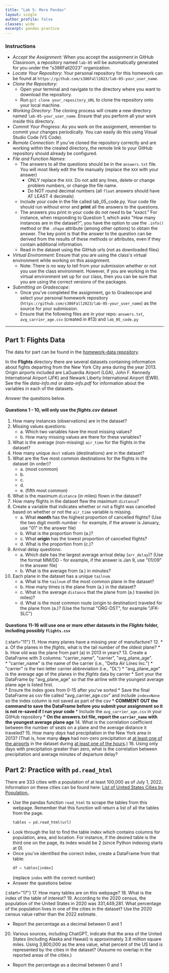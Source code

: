 ```yaml
---
title: "Lab 5: More Pandas"
layout: single
author_profile: false
classes: wide
excerpt: pandas practice
---
```


### Instructions
* *Accept the Assignment*: When you accept the assignment in GitHub Classroom, a repository named `lab-05` will be automatically generated for you under the "s386Fall2023" organization.
* *Locate Your Repository*: Your personal repository for this homework can be found at `https://github.com/s386Fall2023/lab-05-your_user_name`.
* *Clone the Repository*: 
    - Open your terminal and navigate to the directory where you want to download the repository.
    - Run `git clone your_repository_URL` to clone the repository onto your local machine.
* *Working Directory*: The cloning process will create a new directory named `lab-05-your_user_name`. Ensure that you perform all your work inside this directory.
* *Commit Your Progress*: As you work on the assignment, remember to commit your changes periodically. You can easily do this using Visual Studio Code (VS Code).
* *Remote Connection*: If you've cloned the repository correctly and are working within the created directory, the remote link to your GitHub repository should already be configured.
* *File and Function Names*: 
    - The answers to all the questions should be in the `answers.txt` file.  You will most likely edit the file manually (replace the `XXX` with your answer) 
      * ONLY replace the `XXX`.  Do not add any lines, delete or change problem numbers, or change the file name.
      * Do NOT round decimal numbers (all `float` answers should have AT LEAST 4 decimals)
    - Include your code in the file called lab_05_code.py.  Your code file should run without error and **print** all the answers to the questions. 
    - The answers you print in your code do not need to be *"exact."* For instance, when responding to Question 1, which asks "How many instances are in the dataset?", you have the option to use the `.info()` method or the `.shape` attribute (among other options) to obtain the answer. The key point is that the answer to the question can be derived from the results of these methods or attributes, even if they contain additional information.  
    - Read in the dataset using the GitHub urls (not as downloaded files)
* *Virtual Environment*: Ensure that you are using the class's virtual environment while working on this assignment.
   - Note:  There is no way to tell from your submission whether or not you use the class environment.  However, if you are working in the virtual environment set up for our class, then you can be sure that you are using the correct versions of the packages.
* *Submitting on Gradescope*: 
    - Once you've completed the assignment, go to Gradescope and select your personal homework repository (`https://github.com/s386Fall2023/lab-05-your_user_name`) as the source for your submission.
    - Ensure that the following files are in your repo: `answers.txt`, `avg_carrier_age.csv` (created in #13) and  `lab_05_code.py` 
    
-----

## Part 1:  Flights Data 

The data for part can be found in the [homework-data repository](https://github.com/esnt/Data).  

In the **Flights** directory there are several datasets containing information about fights
departing from the New York City area during the year 2013.  Origin airports included are LaGuardia Airport (LGA), John F. Kennedy International Airport (JFK) and Newark Liberty International Airport (EWR).  See the file *data-info.md* or *data-info.pdf* for information about the variables
in each of the datasets.   

Answer the questions below. 

#### Questions 1 - 10, will only use the *flights.csv* dataset
1.  How many instances (observations) are in the dataset?
2.  Missing values questions:
      * a. Which two variables have the most missing values?
      * b. How many missing values are there for these variables?
3.  What is the average (non-missing) `air_time` for the flights in the dataset?  
4.  How many unique `dest` values (destinations) are in the dataset?  
5.  What are the five most common destinations for the flights in the dataset (in order)?
      * a. (most common)
      * b.
      * c.
      * d.
      * e. (fifth most common)
6.  What is the maximum `distance` (in miles) flown in the dataset? 
7.  How many flights in the dataset flew the maximum `distance`?  
8.  Create a variable that indicates whether or not a flight was cancelled based on whether or not the `air_time` variable is missing. 
      * a. What **month** has the highest proportion of cancelled flights? (Use the two digit month number - for example, if the answer is January, use "01" in the answer file)
      * b. What is the proportion from (a.)?
      * c. What **origin** has the lowest proportion of cancelled flights? 
      * d. What is the proportion from (c.)?
9.  Arrival delay questions:
      * a. Which date has the largest average arrival delay (`arr_delay`)?   (Use the format MM/DD - for example, if the answer is Jan 9, use "01/09" in the answer file)
      * b. What is the average from (a.) in minutes?
10.  Each plane in the dataset has a unique `tailnum`.  
      * a. What is the `tailnum` of the most common plane in the dataset? 
      * b. How many times is the plane from (a.) in the dataset? 
      * c. What is the average `distance` that the plane from (a.) traveled (in miles)?  
      * d. What is the most common route (origin to destination) traveled for the plane from (a.)? (Use the format "ORG-DST", for example "JFK-SLC")

#### Questions 11-16 will use one or more other datasets in the *Flights* folder, including possibly `flights.csv`

{:start="11"}
11. How many planes have a missing year of manufacture?
12. 
      * a. Of the planes in the *flights*, what is the tail number of the oldest plane?
      * b. How old was the plane from part (a) in 2013 in years?
13. Create a DataFrame with 3 columns:  "carrier_name", "carrier", "avg_plane_age".  
      * "carrier_name" is the name of the carrier (i.e., "Delta Air Lines Inc.")
      * "carrier" is the two letter carrier abbreviation (i.e., "DL")
      * "avg_plane_age" is the average age of the planes in the *flights* data by carrier
      * Sort your the DataFrame by "avg_plane_age" so that the airline with the youngest average plane age is listed first.  
      * Ensure the index goes from 0-15 after you've sorted
      * Save the final DataFrame as csv file called "avg_carrier_age.csv" and include `index=None` so the index column is not saved as part of the csv
      * **COMMENT OUT the command to save the DataFrame before you submit your assignment so it is not re-saved if I run your code**
      * Include the `avg_carrier_age.csv` in your GitHub repository
      * **On the answers.txt file, report the `carrier_name` with the youngest average plane age** 
14. What is the correlation coefficient between the number of seats on a plane and the average distance it traveled?
15. How many *days* had precipitation in the New York area in 2013? (That is, how many **days** had non-zero precipitation at <u> at least one of the airports</u> in the dataset during <u>at least one of the hours</u>.)
16. Using only days with precipitation greater than zero, what is the correlation between precipitation and average minutes of departure delay?

## Part 2:  Practice with `pd.read_html`
There are 333 cities with a population of at least 100,000 as of July 1, 2022.  Information on these cities can be found here: [List of United States Cities by Population.](https://en.wikipedia.org/wiki/List_of_United_States_cities_by_population). 
* Use the pandas function `read_html` to scrape the tables from this webpage.  Remember that this function will return a list of all the tables from the page. 
   ```python
   tables = pd.read_html(url)
   ``` 
* Look through the list to find the table index which contains columns for population, area, and location. For instance, if the desired table is the third one on the page, its index would be 2 (since Python indexing starts at 0).
* Once you've identified the correct index, create a DataFrame from that table:
   ```python
   df = tables[index]
   ```
   (replace `index` with the correct number)
* Answer the questions below

{:start="17"}
17. How many tables are on this webpage?
18. What is the index of the table of interest?
19. According to the 2020 census, the population of the United States in 2020 was 331,449,281. What percentage of the population lives in one of the cities in the dataset? Use the 2020 census value rather than the 2022 estimate.
* Report the percentage as a decimal between 0 and 1
20. Various sources, including ChatGPT, indicate that the area of the United States (including Alaska and Hawaii) is approximately 3.8 million square miles. Using 3,800,000 as the area value, what percent of the US land is represented by the cities in the dataset? (Assume no overlap in the reported areas of the cities.)
* Report the percentage as a decimal between 0 and 1
